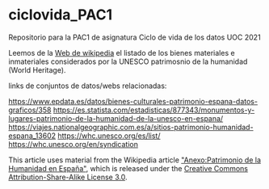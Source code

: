 # ciclovida_PAC1
Repositorio para la PAC1 de asignatura Ciclo de vida de los datos UOC 2021

Leemos de la [Web de wikipedia](https://es.wikipedia.org/wiki/Anexo:Patrimonio_de_la_Humanidad_en_España) el listado de los bienes materiales e inmateriales considerados por la UNESCO patrimosnio de la humanidad (World Heritage).  

links de conjuntos de datos/webs relacionadas:  

https://www.epdata.es/datos/bienes-culturales-patrimonio-espana-datos-graficos/358
https://es.statista.com/estadisticas/877343/monumentos-y-lugares-patrimonio-de-la-humanidad-de-la-unesco-en-espana/
https://viajes.nationalgeographic.com.es/a/sitios-patrimonio-humanidad-espana_13602
https://whc.unesco.org/es/list/
https://whc.unesco.org/en/syndication

This article uses material from the Wikipedia article <a href="https://es.wikipedia.org/wiki/Anexo:Patrimonio_de_la_Humanidad_en_España">"Anexo:Patrimonio de la Humanidad en España"</a>, which is released under the <a href="https://creativecommons.org/licenses/by-sa/3.0/">Creative Commons Attribution-Share-Alike License 3.0</a>.
